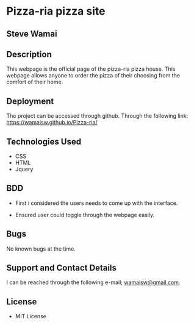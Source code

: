 # Pizza-ria pizza site

## Steve Wamai

## Description

This webpage is the official page of the pizza-ria pizza house.
This webpage allows anyone to order the pizza of their choosing from
the comfort of their home.

## Deployment

The project can be accessed through github.
Through the following link: <https://wamaisw.github.io/Pizza-ria/>

## Technologies Used

- CSS
- HTML
- Jquery

## BDD

- First i considered the users needs to come up with the interface.

- Ensured user could toggle through  the webpage easily.

## Bugs

No known bugs at the time.

## Support and Contact Details

 I can be reached through the following e-mail; wamaisw@gmail.com.

## License

- MIT License

